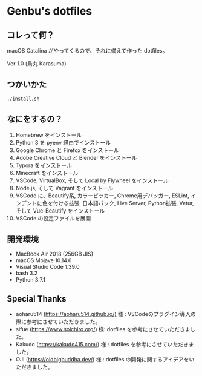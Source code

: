 # Genbu's dotfiles

## コレって何？

macOS Catalina がやってくるので、それに備えて作った dotfiles。

Ver 1.0 (烏丸 Karasuma)

## つかいかた

```sh
./install.sh
```

## なにをするの？

1. Homebrew をインストール
2. Python 3 を pyenv 経由でインストール
3. Google Chrome と Firefox をインストール
4. Adobe Creative Cloud と Blender をインストール
5. Typora をインストール
6. Minecraft をインストール
7. VSCode, VirtualBox, そして Local by Flywheel をインストール
8. Node.js, そして Vagrant をインストール
9. VSCode に、Beautify系, カラーピッカー, Chrome用デバッガー, ESLint, インデントに色を付ける拡張, 日本語パック, Live Server, Python拡張, Vetur, そして Vue-Beautify をインストール
10. VSCode の設定ファイルを展開

## 開発環境

- MacBook Air 2018 (256GB JIS)
- macOS Mojave 10.14.6
- Visual Studio Code 1.39.0
- bash 3.2
- Python 3.7.1

## Special Thanks

- aoharu514 (<https://aoharu514.github.io/)> 様 : VSCodeのプラグイン導入の際に参考にさせていただきました。
- sifue (<https://www.soichiro.org/>) 様: dotfiles を参考にさせていただきました。
- Kakudo (<https://kakudo415.com/>) 様 : dotfiles を参考にさせていただきました。
- OJI (<https://oldbigbuddha.dev/>) 様 : dotfiles の開発に関するアイデアをいただきました。
